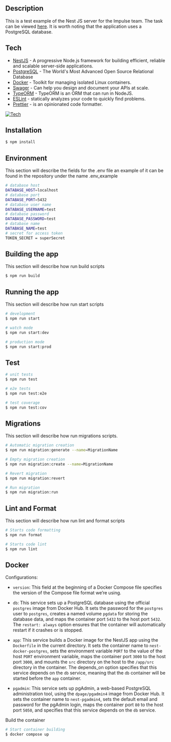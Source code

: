## Description

This is a test example of the Nest JS server for the Impulse team.
The task can be viewed [here](https://impulseteam.notion.site/Node-js-Engineer-cfb8332b00ee499b889b1aec7d5c6bc7).
It is worth noting that the application uses a PostgreSQL database.

## Tech
 - [NestJS] - A progressive Node.js framework for building efficient, reliable and scalable server-side applications.
 - [PostgreSQL] - The World's Most Advanced Open Source Relational Database
 - [Docker] - Toolkit for managing isolated Linux containers.
 - [Swager] - Can help you design and document your APIs at scale.
 - [TypeORM] - TypeORM is an ORM that can run in NodeJS.
 - [ESLint] - statically analyzes your code to quickly find problems.
 - [Prettier] - is an opinionated code formatter.

[![Tech](https://skillicons.dev/icons?i=nestjs,postgres,docker,js,ts,git)](https://skillicons.dev)

## Installation

```bash
$ npm install
```

## Environment

This section will describe the fields for the .env file an example of it can be found in the repository under the name .env_example

```bash
# database host
DATABASE_HOST=localhost
# database port
DATABASE_PORT=5432
# database user name
DATABASE_USERNAME=test
# database password
DATABASE_PASSWORD=test
# database name
DATABASE_NAME=test
# secret for access token
TOKEN_SECRET = superSecret
```

## Building the app

This section will describe how run build scripts

```bash
$ npm run build
```

## Running the app

This section will describe how run start scripts

```bash
# development
$ npm run start

# watch mode
$ npm run start:dev

# production mode
$ npm run start:prod
```

## Test

```bash
# unit tests
$ npm run test

# e2e tests
$ npm run test:e2e

# test coverage
$ npm run test:cov
```

## Migrations

This section will describe how run migrations scripts.

```bash
# Automatic migration creation
$ npm run migration:generate --name=MigrationName

# Empty migration creation
$ npm run migration:create --name=MigrationName

# Revert migration
$ npm run migration:revert

# Run migration
$ npm run migration:run
```

## Lint and Format

This section will describe how run lint and format scripts

```bash
# Starts code formatting
$ npm run format

# Starts code lint
$ npm run lint

```

## Docker

Configurations:

- ```version```: This field at the beginning of a Docker Compose file specifies the version of the Compose file format we’re using.

- ```db```: This service sets up a PostgreSQL database using the official ```postgres``` image from Docker Hub. It sets the password for the ```postgres``` user to ```postgres```, creates a named volume ```pgdata``` for storing the database data, and maps the container port ```5432``` to the host port ```5432```. The ```restart: always``` option ensures that the container will automatically restart if it crashes or is stopped.

- ```app```: This service builds a Docker image for the NestJS app using the ```Dockerfile``` in the current directory. It sets the container name to ```nest-docker-postgres```, sets the environment variable ```PORT``` to the value of the host ```PORT``` environment variable, maps the container port ```3000``` to the host port ```3000```, and mounts the ```src``` directory on the host to the ```/app/src``` directory in the container. The depends_on option specifies that this service depends on the ```db``` service, meaning that the ```db``` container will be started before the ```app``` container.

- ```pgadmin```: This service sets up pgAdmin, a web-based PostgreSQL administration tool, using the ```dpage/pgadmin4``` image from Docker Hub. It sets the container name to ```nest-pgadmin4```, sets the default email and password for the pgAdmin login, maps the container port ```80``` to the host port ```5050```, and specifies that this service depends on the ```db``` service.

Build the container

```bash
# Start container building
$ docker compose up
```

[NestJS]: <https://nestjs.com/>
[PostgreSQL]: <https://www.postgresql.org/>
[Swager]: <https://swagger.io/>
[Docker]: <https://www.docker.com/>
[TypeORM]: <https://typeorm.io/>
[ESLint]: <https://eslint.org/>
[Prettier]: <https://prettier.io/>